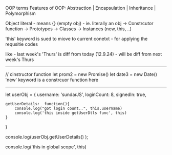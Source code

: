 
OOP terms
Features of OOP:
Abstraction | Encapsulation | Inheritance | Polymorphism

Object literal - means {} (empty obj) - ie. literally an obj
-> Constrcutor function
-> Prototypes
-> Classes
-> Instances (new, this, ..)

'this' keyword is sued to miove to current conetxt - for applying the requsitie codes

like - last week's 'Thurs' is diff from today (12.9.24) - will be diff from next week's Thurs

--------------


// cinstructor function
let prom2 = new Promise()
let date3 = new Date()
'new' keyword is a constrcuor function here

---------

let userObj = {
    username: 'sundarJS',
    loginCount: 8,
    signedIn: true,

    getUserDetails:  function(){
        console.log("got login count..", this.username)
        console.log('this inside getUserDtls func', this)
    }
}

console.log(userObj.getUserDetails() );

console.log('this in global scope', this)